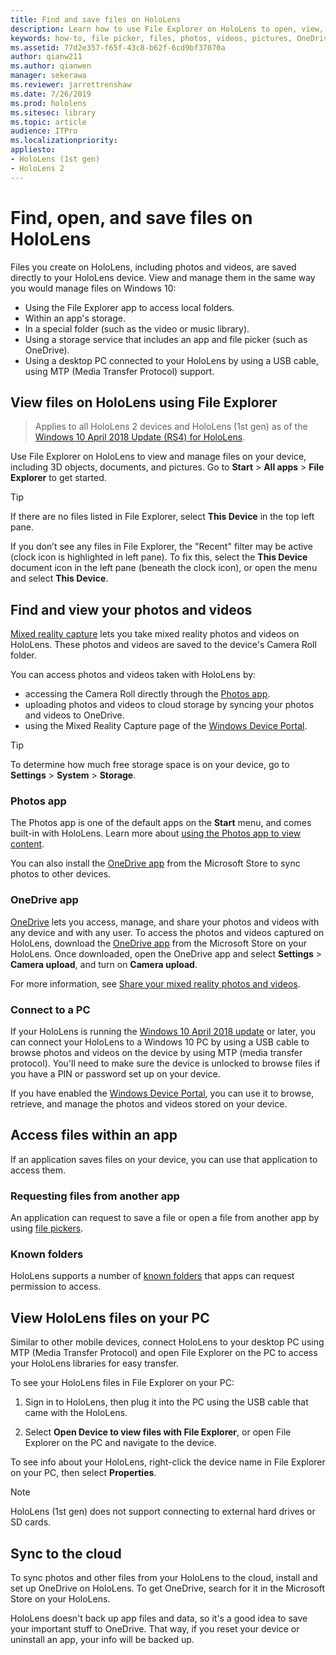 ```yaml
---
title: Find and save files on HoloLens
description: Learn how to use File Explorer on HoloLens to open, view, and manage files on your mixed reality device.
keywords: how-to, file picker, files, photos, videos, pictures, OneDrive, storage, file explorer, hololens
ms.assetid: 77d2e357-f65f-43c8-b62f-6cd9bf37070a
author: qianw211    
ms.author: qianwen
manager: sekerawa
ms.reviewer: jarrettrenshaw
ms.date: 7/26/2019
ms.prod: hololens
ms.sitesec: library
ms.topic: article
audience: ITPro
ms.localizationpriority:
appliesto:
- HoloLens (1st gen)
- HoloLens 2
---
```


# Find, open, and save files on HoloLens

Files you create on HoloLens, including photos and videos, are saved directly to your HoloLens device. View and manage them in the same way you would manage files on Windows 10:

- Using the File Explorer app to access local folders.
- Within an app's storage.
- In a special folder (such as the video or music library).
- Using a storage service that includes an app and file picker (such as OneDrive).
- Using a desktop PC connected to your HoloLens by using a USB cable, using MTP (Media Transfer Protocol) support.

## View files on HoloLens using File Explorer

> Applies to all HoloLens 2 devices and HoloLens (1st gen) as of the [Windows 10 April 2018 Update (RS4) for HoloLens](/windows/mixed-reality/enthusiast-guide/release-notes-april-2018).

Use File Explorer on HoloLens to view and manage files on your device, including 3D objects, documents, and pictures. Go to **Start**  > **All apps**  > **File Explorer** to get started.

> [!TIP]
> If there are no files listed in File Explorer, select **This Device** in the top left pane.

If you don’t see any files in File Explorer, the "Recent" filter may be active (clock icon is highlighted in left pane). To fix this, select the **This Device** document icon in the left pane (beneath the clock icon), or open the menu and select **This Device**.

## Find and view your photos and videos

[Mixed reality capture](holographic-photos-and-videos.md) lets you take mixed reality photos and videos on HoloLens.  These photos and videos are saved to the device's Camera Roll folder.

You can access photos and videos taken with HoloLens by:

- accessing the Camera Roll directly through the [Photos app](holographic-photos-and-videos.md).
- uploading photos and videos to cloud storage by syncing your photos and videos to OneDrive.
- using the Mixed Reality Capture page of the [Windows Device Portal](/windows/mixed-reality/using-the-windows-device-portal#mixed-reality-capture).

> [!TIP]
> To determine how much free storage space is on your device, go to **Settings** > **System** > **Storage**.

### Photos app

The Photos app is one of the default apps on the **Start** menu, and comes built-in with HoloLens. Learn more about [using the Photos app to view content](holographic-photos-and-videos.md).

You can also install the [OneDrive app](https://www.microsoft.com/p/onedrive/9wzdncrfj1p3) from the Microsoft Store to sync photos to other devices.

### OneDrive app

[OneDrive](https://onedrive.live.com/) lets you access, manage, and share your photos and videos with any device and with any user. To access the photos and videos captured on HoloLens, download the [OneDrive app](https://www.microsoft.com/p/onedrive/9wzdncrfj1p3) from the Microsoft Store on your HoloLens. Once downloaded, open the OneDrive app and select **Settings** > **Camera upload**, and turn on **Camera upload**.

For more information, see [Share your mixed reality photos and videos](holographic-photos-and-videos.md#share-your-mixed-reality-photos-and-videos).

### Connect to a PC

If your HoloLens is running the [Windows 10 April 2018 update](/windows/mixed-reality/enthusiast-guide/release-notes-april-2018) or later, you can connect your HoloLens to a Windows 10 PC by using a USB cable to browse photos and videos on the device by using MTP (media transfer protocol). You'll need to make sure the device is unlocked to browse files if you have a PIN or password set up on your device.  

If you have enabled the [Windows Device Portal](/windows/mixed-reality/using-the-windows-device-portal), you can use it to browse, retrieve, and manage the photos and videos stored on your device.

## Access files within an app

If an application saves files on your device, you can use that application to access them.

### Requesting files from another app

An application can request to save a file or open a file from another app by using [file pickers](/windows/mixed-reality/app-model#file-pickers).

### Known folders

HoloLens supports a number of [known folders](/windows/mixed-reality/app-model#known-folders) that apps can request permission to access.

## View HoloLens files on your PC

Similar to other mobile devices, connect HoloLens to your desktop PC using MTP (Media Transfer Protocol) and open File Explorer on the PC to access your HoloLens libraries for easy transfer.

To see your HoloLens files in File Explorer on your PC:

1. Sign in to HoloLens, then plug it into the PC using the USB cable that came with the HoloLens.

1. Select **Open Device to view files with File Explorer**, or open File Explorer on the PC and navigate to the device.

To see info about your HoloLens, right-click the device name in File Explorer on your PC, then select **Properties**.

> [!NOTE]
> HoloLens (1st gen) does not support connecting to external hard drives or SD cards.

## Sync to the cloud

To sync photos and other files from your HoloLens to the cloud, install and set up OneDrive on HoloLens. To get OneDrive, search for it in the Microsoft Store on your HoloLens.

HoloLens doesn't back up app files and data, so it's a good idea to save your important stuff to OneDrive. That way, if you reset your device or uninstall an app, your info will be backed up.
